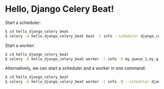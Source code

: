 # Hello, Django Celery Beat!

Start a scheduler:

```sh
$ cd hello_django_celery_beat
$ celery -A hello_django_celery_beat beat -l info --scheduler django_celery_beat.schedulers:DatabaseScheduler
```

Start a worker:

```sh
$ cd hello_django_celery_beat
$ celery -A hello_django_celery_beat worker -l info -Q my_queue_1,my_q_2
```

Alternatively, we can start a scheduler and a worker in one command:

```sh
$ cd hello_django_celery_beat
$ celery -A hello_django_celery_beat worker -l info -B --scheduler django_celery_beat.schedulers:DatabaseScheduler -Q my_queue_1,my_q_2
```
